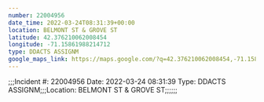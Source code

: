 ```yaml
---
number: 22004956
date_time: 2022-03-24T08:31:39+00:00
location: BELMONT ST & GROVE ST
latitude: 42.376210062008454
longitude: -71.15861988214712
type: DDACTS ASSIGNM
google_maps_link: https://maps.google.com/?q=42.376210062008454,-71.15861988214712
---
```


;;;Incident #: 22004956  Date: 2022-03-24 08:31:39  Type: DDACTS ASSIGNM;;;Location: BELMONT ST & GROVE ST;;;;;;
